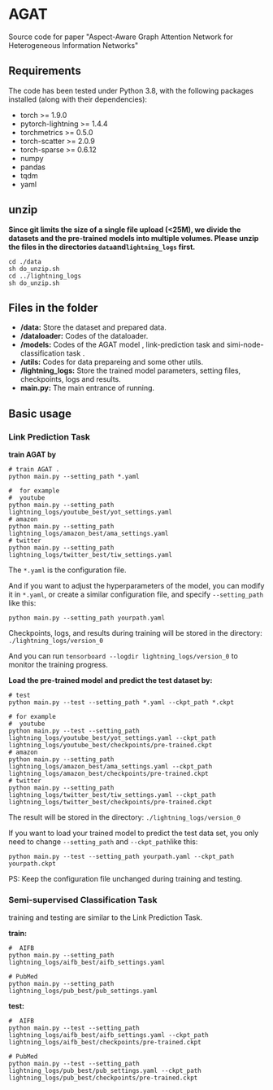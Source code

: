 # AGAT

Source code for paper "Aspect-Aware Graph Attention Network for Heterogeneous Information Networks"

## Requirements

The code has been tested under Python 3.8, with the following packages installed (along with their dependencies):

- torch >= 1.9.0
- pytorch-lightning >= 1.4.4
- torchmetrics >= 0.5.0
- torch-scatter >= 2.0.9
- torch-sparse >= 0.6.12
- numpy
- pandas
- tqdm
- yaml

## unzip

**Since git limits the size of a single file upload (<25M), we divide the datasets and the pre-trained models into multiple volumes. Please unzip the files in the directories `data`and`lightning_logs` first.**

```
cd ./data
sh do_unzip.sh
cd ../lightning_logs
sh do_unzip.sh
```

## Files in the folder

- **/data:** Store the dataset and prepared data.
- **/dataloader:** Codes of the dataloader.
- **/models:** Codes of the AGAT model , link-prediction task and simi-node-classification task .
- **/utils:** Codes for data prepareing and some other utils.
- **/lightning_logs:** Store the trained model parameters, setting files, checkpoints, logs and results.
- **main.py:** The main entrance of running.

## Basic usage

### Link Prediction Task

**train AGAT by**

```
# train AGAT .
python main.py --setting_path *.yaml

#  for example
#  youtube
python main.py --setting_path lightning_logs/youtube_best/yot_settings.yaml
# amazon
python main.py --setting_path lightning_logs/amazon_best/ama_settings.yaml
# twitter
python main.py --setting_path lightning_logs/twitter_best/tiw_settings.yaml

```
The `*.yaml` is the  configuration file.

And if you want to adjust the hyperparameters of the model, you can modify it in `*.yaml`, or create a similar configuration file, and specify `--setting_path` like this:

```
python main.py --setting_path yourpath.yaml
```

Checkpoints, logs, and results during training will be stored in the directory: `./lightning_logs/version_0`

And you can run `tensorboard --logdir lightning_logs/version_0` to monitor the training progress.

**Load the pre-trained model and predict the test dataset by:**

```
# test 
python main.py --test --setting_path *.yaml --ckpt_path *.ckpt

# for example
#  youtube
python main.py --test --setting_path lightning_logs/youtube_best/yot_settings.yaml --ckpt_path lightning_logs/youtube_best/checkpoints/pre-trained.ckpt
# amazon
python main.py --setting_path lightning_logs/amazon_best/ama_settings.yaml --ckpt_path lightning_logs/amazon_best/checkpoints/pre-trained.ckpt
# twitter
python main.py --setting_path lightning_logs/twitter_best/tiw_settings.yaml --ckpt_path lightning_logs/twitter_best/checkpoints/pre-trained.ckpt
```
The result will be stored in the directory: `./lightning_logs/version_0`

If you want to load your trained model to predict the test data set, you only need to change `--setting_path` and `--ckpt_path`like this:

```
python main.py --test --setting_path yourpath.yaml --ckpt_path yourpath.ckpt
```

PS: Keep the configuration file unchanged during training and testing.

### Semi-supervised Classification Task

training and testing are similar to the Link Prediction Task.

**train:**

```
#  AIFB
python main.py --setting_path lightning_logs/aifb_best/aifb_settings.yaml

# PubMed
python main.py --setting_path lightning_logs/pub_best/pub_settings.yaml
```

**test:**
```
#  AIFB
python main.py --test --setting_path lightning_logs/aifb_best/aifb_settings.yaml --ckpt_path lightning_logs/aifb_best/checkpoints/pre-trained.ckpt

# PubMed
python main.py --test --setting_path lightning_logs/pub_best/pub_settings.yaml --ckpt_path lightning_logs/pub_best/checkpoints/pre-trained.ckpt
```
